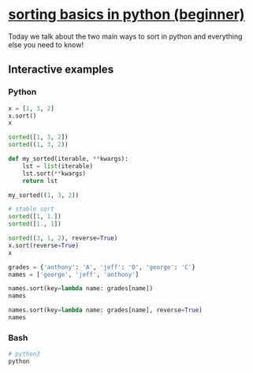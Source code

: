 # [sorting basics in python (beginner)](https://youtu.be/fqzcnd_FstY)

Today we talk about the two main ways to sort in python and everything else you need to know!

## Interactive examples

### Python

```python
x = [1, 3, 2]
x.sort()
x

sorted([1, 3, 2])
sorted((1, 3, 2))

def my_sorted(iterable, **kwargs):
    lst = list(iterable)
    lst.sort(**kwargs)
    return lst

my_sorted((1, 3, 2))

# stable sort
sorted([1, 1.])
sorted([1., 1])

sorted((3, 1, 2), reverse=True)
x.sort(reverse=True)
x

grades = {'anthony': 'A', 'jeff': 'D', 'george': 'C'}
names = ['george', 'jeff', 'anthony']

names.sort(key=lambda name: grades[name])
names

names.sort(key=lambda name: grades[name], reverse=True)
names
```

### Bash

```bash
# python3
python
```
